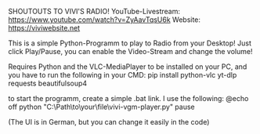 SHOUTOUTS TO VIVI'S RADIO!
YouTube-Livestream: https://www.youtube.com/watch?v=ZyAavTqsU6k
Website: https://viviwebsite.net

This is a simple Python-Programm to play to Radio from your Desktop!
Just click Play/Pause, you can enable the Video-Stream and change the volume!

Requires Python and the VLC-MediaPlayer to be installed on your PC, and you have to run the following in your CMD:
pip install python-vlc yt-dlp requests beautifulsoup4

to start the programm, create a simple .bat link. I use the following:
@echo off
python "C:\Path\to\your\file\vivi-vgm-player.py"
pause

(The UI is in German, but you can change it easily in the code)